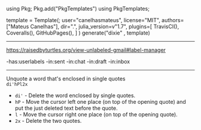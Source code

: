 
using Pkg;
Pkg.add("PkgTemplates")
using PkgTemplates;

template = Template(;
    user="canelhasmateus",
    license="MIT",
    authors=["Mateus Canelhas"],
    dir=".",
    julia_version=v"1.7",
    plugins=[
        TravisCI(),
        Coveralls(),
        GitHubPages(),
    ]
)
generate("dixie" , template)


___


<https://raisedbyturtles.org/view-unlabeled-gmail#label-manager>

-has:userlabels -in:sent -in:chat -in:draft -in:inbox



___

Unquote a word that's enclosed in single quotes  
`di'hPl2x`

- `di'` - Delete the word enclosed by single quotes.
- `hP` - Move the cursor left one place (on top of the opening quote) and put the just deleted text before the quote.
- `l` - Move the cursor right one place (on top of the opening quote).
- `2x` - Delete the two quotes.
